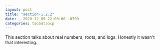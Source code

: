 ```yaml
---
layout: post
title: "section-1.2.2"
date:   2020-12-09 22:00:00 -0700
categories: taobataocp
---
```


This section talks about real numbers, roots, and logs. Honestly it wasn't that interesting.
